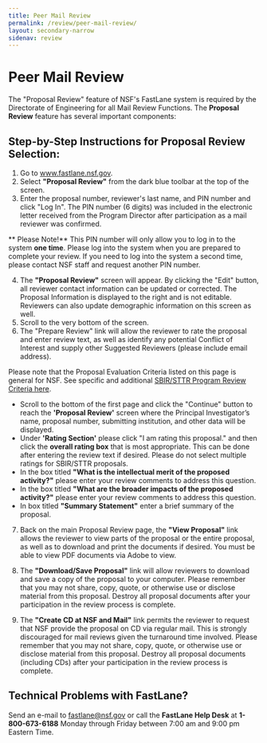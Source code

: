 ```yaml
---
title: Peer Mail Review
permalink: /review/peer-mail-review/
layout: secondary-narrow
sidenav: review
---
```


# Peer Mail Review

The "Proposal Review" feature of NSF's FastLane system is required by the Directorate of Engineering for all Mail Review Functions. The **Proposal Review** feature has several important components:

## Step-by-Step Instructions for Proposal Review Selection:

1. Go to www.fastlane.nsf.gov.
2. Select **"Proposal Review"** from the dark blue toolbar at the top of the screen.
3. Enter the proposal number, reviewer's last name, and PIN number and click "Log In". The PIN number (6 digits) was included in the electronic letter received from the Program Director after participation as a mail reviewer was confirmed.

** Please Note!** This PIN number will only allow you to log in to the system **one time**. Please log into the system when you are prepared to complete your review. If you need to log into the system a second time, please contact NSF staff and request another PIN number.

4. The **"Proposal Review"** screen will appear. By clicking the "Edit" button, all reviewer contact information can be updated or corrected. The Proposal Information is displayed to the right and is not editable. Reviewers can also update demographic information on this screen as well.
5. Scroll to the very bottom of the screen.
6. The "Prepare Review" link will allow the reviewer to rate the proposal and enter review text, as well as identify any potential Conflict of Interest and supply other Suggested Reviewers (please include email address).

Please note that the Proposal Evaluation Criteria listed on this page is general for NSF. See specific and additional [SBIR/STTR Program Review Criteria here](/review/peer_review).

- Scroll to the bottom of the first page and click the "Continue" button to reach the **'Proposal Review'** screen where the Principal Investigator’s name, proposal number, submitting institution, and other data will be displayed.
- Under **'Rating Section'** please click "I am rating this proposal." and then click the **overall rating box** that is most appropriate. This can be done after entering the review text if desired. Please do not select multiple ratings for SBIR/STTR proposals.
- In the box titled **"What is the intellectual merit of the proposed activity?"** please enter your review comments to address this question.
- In the box titled **"What are the broader impacts of the proposed activity?"** please enter your review comments to address this question.
- In box titled **"Summary Statement"** enter a brief summary of the proposal.

7. Back on the main Proposal Review page, the **"View Proposal"** link allows the reviewer to view parts of the proposal or the entire proposal, as well as to download and print the documents if desired. You must be able to view PDF documents via Adobe to view.

8. The **"Download/Save Proposal"** link will allow reviewers to download and save a copy of the proposal to your computer. Please remember that you may not share, copy, quote, or otherwise use or disclose material from this proposal. Destroy all proposal documents after your participation in the review process is complete.

9. The **"Create CD at NSF and Mail"** link permits the reviewer to request that NSF provide the proposal on CD via regular mail. This is strongly discouraged for mail reviews given the turnaround time involved. Please remember that you may not share, copy, quote, or otherwise use or disclose material from this proposal. Destroy all proposal documents (including CDs) after your participation in the review process is complete.

## Technical Problems with FastLane?
Send an e-mail to fastlane@nsf.gov or call the **FastLane Help Desk** at **1-800-673-6188** Monday through Friday between 7:00 am and 9:00 pm Eastern Time.
